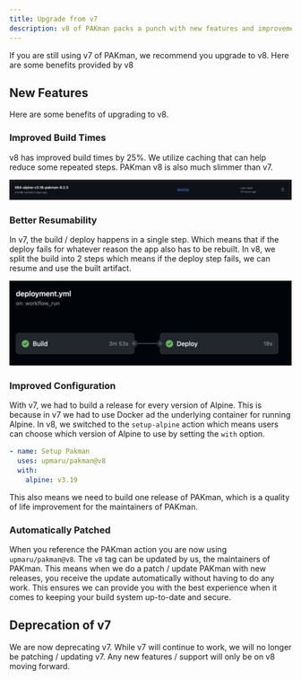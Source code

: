 ```yaml
---
title: Upgrade from v7
description: v8 of PAKman packs a punch with new features and improvements. We recommend everyone upgrade to v8.
---
```


If you are still using v7 of PAKman, we recommend you upgrade to v8. Here are some benefits provided by v8

## New Features

Here are some benefits of upgrading to v8.

### Improved Build Times

v8 has improved build times by 25%. We utilize caching that can help reduce some repeated steps. PAKman v8 is also much slimmer than v7.

![pakman action cache](../../../assets/build/action-cache.png)

### Better Resumability 

In v7, the build / deploy happens in a single step. Which means that if the deploy fails for whatever reason the app also has to be rebuilt. In v8, we split the build into 2 steps which means if the deploy step fails, we can resume and use the built artifact.

![deployment action](../../../assets/build/deployment-action.png)

### Improved Configuration

With v7, we had to build a release for every version of Alpine. This is because in v7 we had to use Docker ad the underlying container for running Alpine. In v8, we switched to the `setup-alpine` action which means users can choose which version of Alpine to use by setting the `with` option.

```yaml
- name: Setup Pakman
  uses: upmaru/pakman@v8
  with:
    alpine: v3.19
```

This also means we need to build one release of PAKman, which is a quality of life improvement for the maintainers of PAKman.

### Automatically Patched

When you reference the PAKman action you are now using `upmaru/pakman@v8`. The `v8` tag can be updated by us, the maintainers of PAKman. This means when we do a patch / update PAKman with new releases, you receive the update automatically without having to do any work. This ensures we can provide you with the best experience when it comes to keeping your build system up-to-date and secure.

## Deprecation of v7

We are now deprecating v7. While v7 will continue to work, we will no longer be patching / updating v7. Any new features / support will only be on v8 moving forward.

